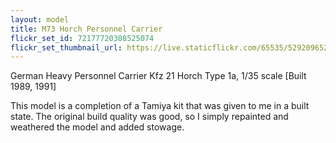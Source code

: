 ```yaml
---
layout: model
title: M73 Horch Personnel Carrier
flickr_set_id: 72177720308525074
flickr_set_thumbnail_url: https://live.staticflickr.com/65535/52920965291_9a5efa0f65_m.jpg
---
```


German Heavy Personnel Carrier Kfz 21 Horch Type 1a, 1/35 scale
[Built 1989, 1991]

This model is a completion of a Tamiya kit that was given to me in a built state. The original build quality was good, so I simply repainted and weathered the model and added stowage.



